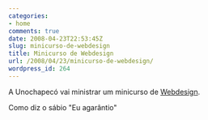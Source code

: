 ```yaml
---
categories:
- home
comments: true
date: 2008-04-23T22:53:45Z
slug: minicurso-de-webdesign
title: Minicurso de Webdesign
url: /2008/04/23/minicurso-de-webdesign/
wordpress_id: 264
---
```


A Unochapecó vai ministrar um minicurso de [Webdesign](http://www.unochapeco.edu.br/?cod_orgao=1&cod_modulo=2&cod_dado=142153). 

Como diz o sábio "Eu agarântio"

 
